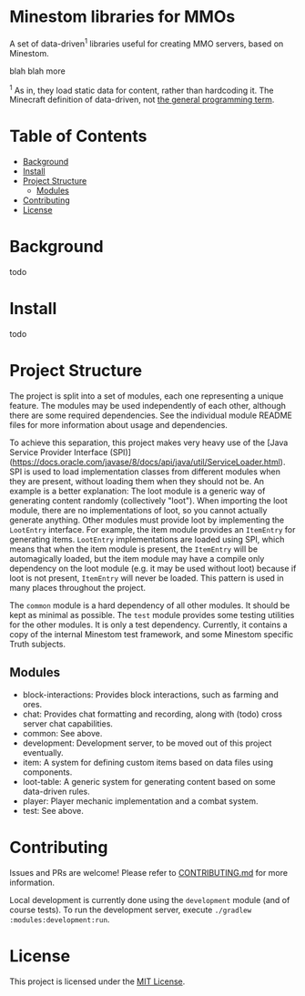 # Minestom libraries for MMOs
A set of data-driven<sup>1</sup> libraries useful for creating MMO servers, based on Minestom.

blah blah more

<sup>1</sup> As in, they load static data for content, rather than hardcoding it. The Minecraft definition of data-driven, 
  not [the general programming term](https://en.wikipedia.org/wiki/Data-driven_programming).


# Table of Contents
- [Background](#background)
- [Install](#install)
- [Project Structure](#project-structure)
  - [Modules](#modules)
- [Contributing](#contributing)
- [License](#license)


# Background
todo


# Install
todo


# Project Structure
The project is split into a set of modules, each one representing a unique feature. The modules may be used
independently of each other, although there are some required dependencies. See the individual module README
files for more information about usage and dependencies.

To achieve this separation, this project makes very heavy use of the [Java Service Provider Interface (SPI)]
(https://docs.oracle.com/javase/8/docs/api/java/util/ServiceLoader.html). SPI is used to load implementation
classes from different modules when they are present, without loading them when they should not be. An example
is a better explanation: The loot module is a generic way of generating content randomly (collectively "loot").
When importing the loot module, there are no implementations of loot, so you cannot actually generate anything.
Other modules must provide loot by implementing the `LootEntry` interface. For example, the item module provides
an `ItemEntry` for generating items. `LootEntry` implementations are loaded using SPI, which means that when
the item module is present, the `ItemEntry` will be automagically loaded, but the item module may have a compile
only dependency on the loot module (e.g. it may be used without loot) because if loot is not present, `ItemEntry`
will never be loaded. This pattern is used in many places throughout the project.

The `common` module is a hard dependency of all other modules. It should be kept as minimal as possible. The `test`
module provides some testing utilities for the other modules. It is only a test dependency. Currently, it contains
a copy of the internal Minestom test framework, and some Minestom specific Truth subjects.

## Modules
- block-interactions: Provides block interactions, such as farming and ores.
- chat: Provides chat formatting and recording, along with (todo) cross server chat capabilities.
- common: See above.
- development: Development server, to be moved out of this project eventually.
- item: A system for defining custom items based on data files using components.
- loot-table: A generic system for generating content based on some data-driven rules.
- player: Player mechanic implementation and a combat system.
- test: See above.


# Contributing
Issues and PRs are welcome! Please refer to [CONTRIBUTING.md](CONTRIBUTING.md) for more information.

Local development is currently done using the `development` module (and of course tests). To run the development
server, execute `./gradlew :modules:development:run`.


# License
This project is licensed under the [MIT License](./LICENSE).
